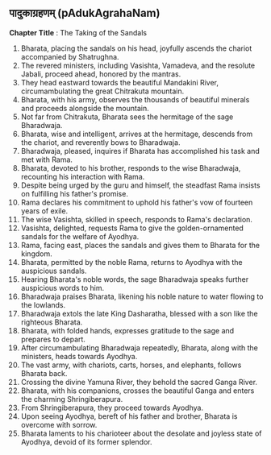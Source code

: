 ## पादुकाग्रहणम् (pAdukAgrahaNam)

**Chapter Title** : The Taking of the Sandals

1. Bharata, placing the sandals on his head, joyfully ascends the chariot accompanied by Shatrughna.
2. The revered ministers, including Vasishta, Vamadeva, and the resolute Jabali, proceed ahead, honored by the mantras.
3. They head eastward towards the beautiful Mandakini River, circumambulating the great Chitrakuta mountain.
4. Bharata, with his army, observes the thousands of beautiful minerals and proceeds alongside the mountain.
5. Not far from Chitrakuta, Bharata sees the hermitage of the sage Bharadwaja.
6. Bharata, wise and intelligent, arrives at the hermitage, descends from the chariot, and reverently bows to Bharadwaja.
7. Bharadwaja, pleased, inquires if Bharata has accomplished his task and met with Rama.
8. Bharata, devoted to his brother, responds to the wise Bharadwaja, recounting his interaction with Rama.
9. Despite being urged by the guru and himself, the steadfast Rama insists on fulfilling his father's promise.
10. Rama declares his commitment to uphold his father's vow of fourteen years of exile.
11. The wise Vasishta, skilled in speech, responds to Rama's declaration.
12. Vasishta, delighted, requests Rama to give the golden-ornamented sandals for the welfare of Ayodhya.
13. Rama, facing east, places the sandals and gives them to Bharata for the kingdom.
14. Bharata, permitted by the noble Rama, returns to Ayodhya with the auspicious sandals.
15. Hearing Bharata's noble words, the sage Bharadwaja speaks further auspicious words to him.
16. Bharadwaja praises Bharata, likening his noble nature to water flowing to the lowlands.
17. Bharadwaja extols the late King Dasharatha, blessed with a son like the righteous Bharata.
18. Bharata, with folded hands, expresses gratitude to the sage and prepares to depart.
19. After circumambulating Bharadwaja repeatedly, Bharata, along with the ministers, heads towards Ayodhya.
20. The vast army, with chariots, carts, horses, and elephants, follows Bharata back.
21. Crossing the divine Yamuna River, they behold the sacred Ganga River.
22. Bharata, with his companions, crosses the beautiful Ganga and enters the charming Shringiberapura.
23. From Shringiberapura, they proceed towards Ayodhya.
24. Upon seeing Ayodhya, bereft of his father and brother, Bharata is overcome with sorrow.
25. Bharata laments to his charioteer about the desolate and joyless state of Ayodhya, devoid of its former splendor.
